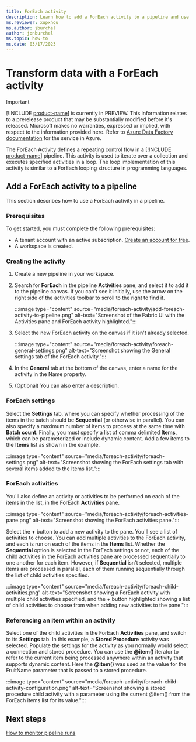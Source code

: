 ```yaml
---
title: ForEach activity
description: Learn how to add a ForEach activity to a pipeline and use it to iterate through a list of items.
ms.reviewer: xupxhou
ms.author: jburchel
author: jonburchel
ms.topic: how-to
ms.date: 03/17/2023
---
```


# Transform data with a ForEach activity

> [!IMPORTANT]
> [!INCLUDE [product-name](../includes/product-name.md)] is currently in PREVIEW.
> This information relates to a prerelease product that may be substantially modified before it's released. Microsoft makes no warranties, expressed or implied, with respect to the information provided here. Refer to [Azure Data Factory documentation](/azure/data-factory/) for the service in Azure.

The ForEach Activity defines a repeating control flow in a [!INCLUDE [product-name](../includes/product-name.md)] pipeline. This activity is used to iterate over a collection and executes specified activities in a loop. The loop implementation of this activity is similar to a ForEach looping structure in programming languages.

## Add a ForEach activity to a pipeline

This section describes how to use a ForEach activity in a pipeline.

### Prerequisites

To get started, you must complete the following prerequisites:

- A tenant account with an active subscription. [Create an account for free](/trident-docs-private-preview/synapse-data-integration/url).
- A workspace is created.

### Creating the activity

1. Create a new pipeline in your workspace.
1. Search for **ForEach** in the pipeline **Activities** pane, and select it to add it to the pipeline canvas. If you can't see it initially, use the arrow on the right side of the activities toolbar to scroll to the right to find it.

   :::image type="content" source="media/foreach-activity/add-foreach-activity-to-pipeline.png" alt-text="Screenshot of the Fabric UI with the Activities pane and ForEach activity highlighted.":::

1. Select the new ForEach activity on the canvas if it isn't already selected.

   :::image type="content" source="media/foreach-activity/foreach-general-settings.png" alt-text="Screenshot showing the General settings tab of the ForEach activity.":::

1. In the **General** tab at the bottom of the canvas, enter a name for the activity in the Name property.
1. (Optional) You can also enter a description.

### ForEach settings

Select the **Settings** tab, where you can specify whether processing of the items in the batch should be **Sequential** (or otherwise in parallel). You can also specify a maximum number of items to process at the same time with **Batch count**. Finally, you must specify a list of comma delimited **Items**, which can be parameterized or include dynamic content. Add a few items to the **Items** list as shown in the example.

:::image type="content" source="media/foreach-activity/foreach-settings.png" alt-text="Screenshot showing the ForEach settings tab with several items added to the Items list.":::

### ForEach activities

You'll also define an activity or activities to be performed on each of the items in the list, in the ForEach **Activities** pane.

:::image type="content" source="media/foreach-activity/foreach-activities-pane.png" alt-text="Screenshot showing the ForEach activities pane.":::

Select the **+** button to add a new activity to the pane. You'll see a list of activities to choose. You can add multiple activities to the ForEach activity, and each is run on each of the items in the **Items** list.  Whether the **Sequential** option is selected in the ForEach settings or not, each of the child activities in the ForEach activities pane are processed sequentially to one another for each item. However, if **Sequential** isn't selected, multiple items are processed in parallel, each of them running sequentially through the list of child activities specified.

:::image type="content" source="media/foreach-activity/foreach-child-activities.png" alt-text="Screenshot showing a ForEach activity with multiple child activities specified, and the + button highlighted showing a list of child activities to choose from when adding new activities to the pane.":::

### Referencing an item within an activity

Select one of the child activities in the ForEach **Activities** pane, and switch to its **Settings** tab.  In this example, a **Stored Procedure** activity was selected.  Populate the settings for the activity as you normally would select a connection and stored procedure.  You can use the **@item()** iterator to refer to the current item being processed anywhere within an activity that supports dynamic content.  Here the **@item()** was used as the value for the FruitName parameter that is passed to a stored procedure.

:::image type="content" source="media/foreach-activity/foreach-child-activity-configuration.png" alt-text="Screenshot showing a stored procedure child activity with a parameter using the current @item() from the ForEach items list for its value.":::

## Next steps

[How to monitor pipeline runs](monitor-pipeline-runs.md)
